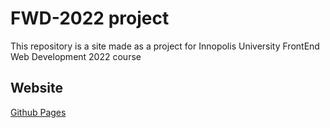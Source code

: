 # FWD-2022 project
This repository is a site made as a project for Innopolis University FrontEnd Web Development 2022 course
## Website  
[Github Pages](https://timolai-andrievich.github.io)
